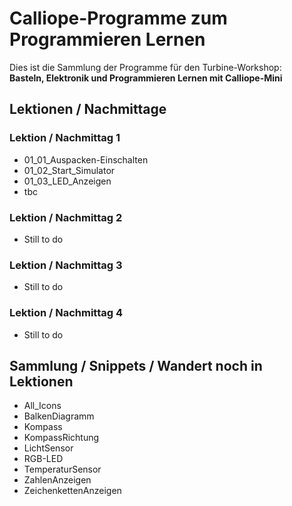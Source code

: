 # Calliope-Programme zum Programmieren Lernen
    
Dies ist die Sammlung der Programme für den Turbine-Workshop:  
__Basteln, Elektronik und Programmieren Lernen mit Calliope-Mini__
    

## Lektionen / Nachmittage

### Lektion / Nachmittag  1

- 01_01_Auspacken-Einschalten
- 01_02_Start_Simulator
- 01_03_LED_Anzeigen
- tbc 

### Lektion / Nachmittag  2

- Still to do

### Lektion / Nachmittag  3

- Still to do

### Lektion / Nachmittag  4

- Still to do


## Sammlung / Snippets / Wandert noch in Lektionen

- All_Icons
- BalkenDiagramm	
- Kompass	
- KompassRichtung	
- LichtSensor	
- RGB-LED	
- TemperaturSensor	
- ZahlenAnzeigen	
- ZeichenkettenAnzeigen	

